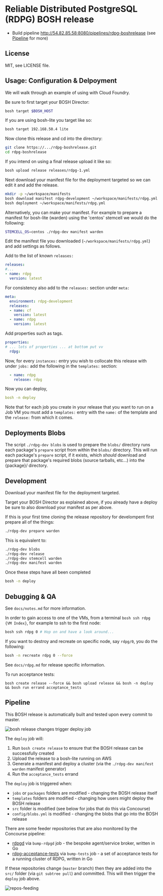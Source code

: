 Reliable Distributed PostgreSQL (RDPG) BOSH release
===================================================

-	Build pipeline http://54.82.85.58:8080/pipelines/rdpg-boshrelease (see [Pipeline](#pipeline) for more)

License
-------

MIT, see LICENSE file.

Usage: Configuration & Delpoyment
---------------------------------

We will walk through an example of using with Cloud Foundry.

Be sure to first target your BOSH Director:

```sh
bosh target $BOSH_HOST
```

If you are using bosh-lite you target like so:

```sh
bosh target 192.168.50.4 lite
```

Now clone this release and cd into the directory:

```sh
git clone https://.../rdpg-boshrelease.git
cd rdpg-boshrelease
```

If you intend on using a final release upload it like so:

```sh
bosh upload release releases/rdpg-1.yml
```

Next download your manifest file for the deployment targeted so we can edit it and add the release.

```sh
mkdir -p ~/workspace/manifests
bosh download manifest rdpg-development ~/workspace/manifests/rdpg.yml
bosh deployment ~/workspace/manifests/rdpg.yml
```

Alternatively, you can make your manifest. For example to prepare a manifest for bosh-lite (warden) using the 'centos' stemcell we would do the following:

```sh
STEMCELL_OS=centos ./rdpg-dev manifest warden
```

Edit the manifest file you downloaded (`~/workspace/manifests/rdpg.yml`) and add settings as follows.

Add to the list of known `releases:`

```yaml
releases:
#...
- name: rdpg
  version: latest
```

For consistency also add to the `releases:` section under `meta:`

```yaml
meta:
  environment: rdpg-development
  releases:
  - name: cf
    version: latest
  - name: rdpg
    version: latest
```

Add properties such as tags.

```yaml
properties:
# ... lots of properties ... at bottom put vv
  rdpg:
```

Now, for every `instances:` entry you wish to collocate this release with under `jobs:` add the following in the `templates:` section:

```yaml
  - name: rdpg
    release: rdpg
```

Now you can deploy,

```yaml
bosh -n deploy
```

Note that for each job you create in your release that you want to run on a Job VM you must add a `templates:` entry with the `name:` of the template and the `release:` from which it comes.

Deployments Blobs
-----------------

The script `./rdpg-dev blobs` is used to prepare the `blobs/` directory runs each package's `prepare` script from within the `blobs/` directory. This will run each package's `prepare` script, if it exists, which *should* download and prepare that package's required blobs (source tarballs, etc...) into the {package}/ directory.

Development
-----------

Download your manifest file for the deployment targeted.

Target your BOSH Director as explained above, if you already have a deploy be sure to also download your manifest as per above.

If this is your first time cloning the release repository for develompent first prepare all of the things:

```sh
./rdpg-dev prepare warden
```

This is equivalent to:

```sh
./rdpg-dev blobs
./rdpg-dev release
./rdpg-dev stemcell warden
./rdpg-dev manifest warden
```

Once these steps have all been completed

```sh
bosh -n deploy
```

Debugging & QA
--------------

See `docs/notes.md` for more information.

In order to gain access to one of the VMs, from a terminal `bosh ssh rdpg {VM Index}`, for example to ssh to the first node:

```sh
bosh ssh rdpg 0 # Hop on and have a look around...
```

If you want to destroy and recreate on specific node, say `rdpg/0`, you do the following:

```sh
bosh -n recreate rdpg 0 --force
```

See `docs/rdpg.md` for release specific information.

To run acceptance tests:

`bosh create release --force && bosh upload release && bosh -n deploy && bosh run errand acceptance_tests`

Pipeline
--------

This BOSH release is automatically built and tested upon every commit to master.

![bosh release changes trigger deploy job](http://cl.ly/image/0O220s281l1L/bosh_release_changes_trigger_deploy_job.png)

The `deploy` job will:

1.	Run `bosh create release` to ensure that the BOSH release can be successfully created
2.	Upload the release to a bosh-lite running on AWS
3.	Generate a manifest and deploy a cluster (via the `./rdpg-dev manifest warden` manifest generator)
4.	Run the `acceptance_tests` errand

The `deploy` job is triggered when:

-	`jobs` or `packages` folders are modified - changing the BOSH release itself
-	`templates` folders are modified - changing how users might deploy the BOSH release
-	`src` folder is modified (see below for jobs that do this via Concourse)
-	`config/blobs.yml` is modified - changing the blobs that go into the BOSH release

There are some feeder repositories that are also monitored by the Concourse pipeline:

-	[rdpgd](https://github.com/starkandwayne/rdpgd) via `bump-rdpgd` job - the bespoke agent/service broker, written in Go
-	[rdpg-acceptance-tests](https://github.com/starkandwayne/rdpg-acceptance-tests) via `bump-tests` job - a set of acceptance tests for a running cluster of RDPG, written in Go

If these repositories change (`master` branch) then they are added into the `src/` folder (via `git subtree pull`) and committed. This will then trigger the `deploy` job above.

![repos-feeding](http://cl.ly/image/1z210F0f3o3K/pasted_image_at_2015_07_09_10_08_pm.png)
